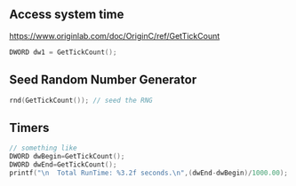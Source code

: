 ## Access system time
https://www.originlab.com/doc/OriginC/ref/GetTickCount
```c
DWORD dw1 = GetTickCount();
```

## Seed Random Number Generator
```c
rnd(GetTickCount()); // seed the RNG
```

## Timers

```c
// something like
DWORD dwBegin=GetTickCount();
DWORD dwEnd=GetTickCount();
printf("\n  Total RunTime: %3.2f seconds.\n",(dwEnd-dwBegin)/1000.00);
```
